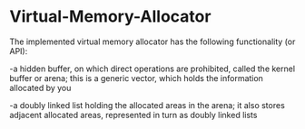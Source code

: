 # Virtual-Memory-Allocator
The implemented virtual memory allocator has the following functionality (or API):

-a hidden buffer, on which direct operations are prohibited, called the kernel buffer or arena; this is a generic vector, which holds the information allocated by you

-a doubly linked list holding the allocated areas in the arena; it also stores adjacent allocated areas, represented in turn as doubly linked lists
